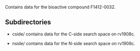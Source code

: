 Contains data for the bioactive compound F1412-0032.

## Subdirectories

- cside/ contains data for the C-side search space on rv1908c.

- nside/ contains data for the N-side search space on rv1908c.

